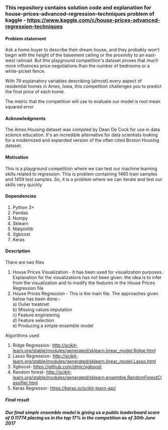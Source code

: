 ### This repository contains solution code and explanation for house-prices-advanced-regression-techniques problem of kaggle - https://www.kaggle.com/c/house-prices-advanced-regression-techniques
#### Problem statement  
Ask a home buyer to describe their dream house, and they probably won't begin with the height of the basement ceiling or the proximity to an east-west railroad. But this playground competition's dataset proves that much more influences price negotiations than the number of bedrooms or a white-picket fence.

With 79 explanatory variables describing (almost) every aspect of residential homes in Ames, Iowa, this competition challenges you to predict the final price of each home.

The metric that the competition will use to evaluate our model is root mean squared error

#### Acknowledgments

The Ames Housing dataset was compiled by Dean De Cock for use in data science education. It's an incredible alternative for data scientists looking for a modernized and expanded version of the often cited Boston Housing dataset. 

#### Motivation
This is a playground competition where we can test our machine learning skills related to regression. This is problem containing 1460 train samples and 1459 test samples. So, it is a problem where we can iterate and test our skills very quickly

#### Dependencies
1. Python 3+
2. Pandas
3. Numpy
2. Sklearn
3. Matplotlib
4. Xgboost
7. Keras

#### Description
There are two files
1. House Prices Visualization - It has been used for visualization purposes. Explanation for the visualizations has not been given. the idea is to infer from the visualization and to modify the features in the House Prices Regression file
2. House Prices Regression - This is the main file. The approaches given below has been done:-  
  a) Oulier treatmet  
  b) Missing values imputation  
  c) Feature engineering  
  d) Feature selection  
  e) Producing a simple ensemble model  
  
  Algorithms used
  1) Ridge Regression- http://scikit-learn.org/stable/modules/generated/sklearn.linear_model.Ridge.html  
  2) Lasso Regression- http://scikit-learn.org/stable/modules/generated/sklearn.linear_model.Lasso.html  
  3) Xgboost- https://github.com/dmlc/xgboost  
  4) Random forest- http://scikit-learn.org/stable/modules/generated/sklearn.ensemble.RandomForestClassifier.html  
  5) Keras Regressor- https://keras.io/scikit-learn-api/

##### Final result
<i><b>Our final simple ensemble model is giving us a public leaderboard score of 0.11774 placing us in the top 17% in the competition as of 30th June 2017</b></i>
